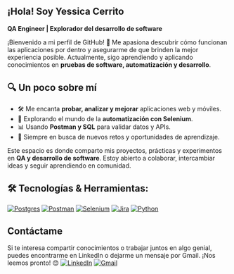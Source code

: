 ## ¡Hola! Soy Yessica Cerrito 

**QA Engineer | Explorador del desarrollo de software**  

¡Bienvenido a mi perfil de GitHub! 🚀 Me apasiona descubrir cómo funcionan las aplicaciones por dentro y asegurarme de que brinden la mejor experiencia posible. Actualmente, sigo aprendiendo y aplicando conocimientos en **pruebas de software, automatización y desarrollo**.  

## 🔍 Un poco sobre mí  
- 🛠️ Me encanta **probar, analizar y mejorar** aplicaciones web y móviles.  
- 🤖 Explorando el mundo de la **automatización con Selenium**.  
- 📊 Usando **Postman y SQL** para validar datos y APIs.  
- 🚀 Siempre en busca de nuevos retos y oportunidades de aprendizaje.  

Este espacio es donde comparto mis proyectos, prácticas y experimentos en **QA y desarrollo de software**. Estoy abierto a colaborar, intercambiar ideas y seguir aprendiendo en comunidad.  

## 🛠 **Tecnologías & Herramientas:** 
[![Postgres](https://img.shields.io/badge/postgres-%23316192.svg?style=for-the-badge&logo=postgresql&logoColor=white)](https://www.postgresql.org/)
[![Postman](https://img.shields.io/badge/Postman-FF6C37?style=for-the-badge&logo=postman&logoColor=white)](https://www.postman.com/)
[![Selenium](https://img.shields.io/badge/-selenium-%43B02A?style=for-the-badge&logo=selenium&logoColor=white)](https://www.selenium.dev/)
[![Jira](https://img.shields.io/badge/jira-%230A0FFF.svg?style=for-the-badge&logo=jira&logoColor=white)](https://www.atlassian.com/software/jira)
[![Python](https://img.shields.io/badge/Python-3776AB?style=for-the-badge&logo=python&logoColor=white)](https://www.python.org/)

## Contáctame
Si te interesa compartir conocimientos o trabajar juntos en algo genial, puedes encontrarme en LinkedIn o dejarme un mensaje por Gmail. ¡Nos leemos pronto! 😊 
[![LinkedIn](https://img.shields.io/badge/linkedin-%230077B5.svg?style=for-the-badge&logo=linkedin&logoColor=white)](www.linkedin.com/in/yessica-cerrito) 
[![Gmail](https://img.shields.io/badge/Gmail-D14836?style=for-the-badge&logo=gmail&logoColor=white)](mailto:yessi.prez123@gmail.com)

